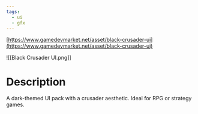 ```yaml
---
tags:
  - ui
  - gfx
---
```

[https://www.gamedevmarket.net/asset/black-crusader-ui](https://www.gamedevmarket.net/asset/black-crusader-ui)

![[Black Crusader UI.png]]

# Description
A dark-themed UI pack with a crusader aesthetic. Ideal for RPG or strategy games.
